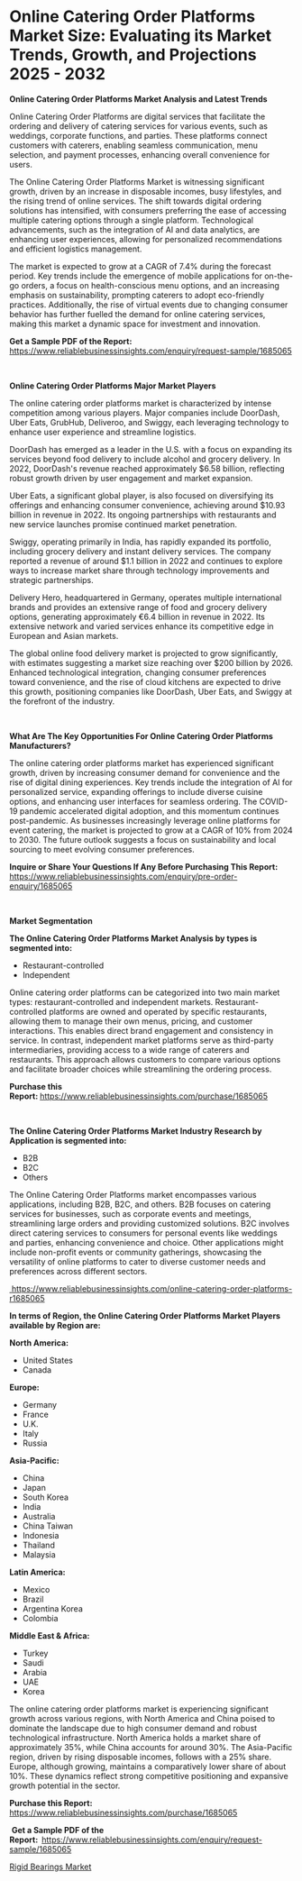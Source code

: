 <p><h1>Online Catering Order Platforms Market Size: Evaluating its Market Trends, Growth, and Projections 2025 - 2032</h1></p><p><strong>Online Catering Order Platforms Market Analysis and Latest Trends</strong></p>
<p><p>Online Catering Order Platforms are digital services that facilitate the ordering and delivery of catering services for various events, such as weddings, corporate functions, and parties. These platforms connect customers with caterers, enabling seamless communication, menu selection, and payment processes, enhancing overall convenience for users.</p><p>The Online Catering Order Platforms Market is witnessing significant growth, driven by an increase in disposable incomes, busy lifestyles, and the rising trend of online services. The shift towards digital ordering solutions has intensified, with consumers preferring the ease of accessing multiple catering options through a single platform. Technological advancements, such as the integration of AI and data analytics, are enhancing user experiences, allowing for personalized recommendations and efficient logistics management.</p><p>The market is expected to grow at a CAGR of 7.4% during the forecast period. Key trends include the emergence of mobile applications for on-the-go orders, a focus on health-conscious menu options, and an increasing emphasis on sustainability, prompting caterers to adopt eco-friendly practices. Additionally, the rise of virtual events due to changing consumer behavior has further fuelled the demand for online catering services, making this market a dynamic space for investment and innovation.</p></p>
<p><strong>Get a Sample PDF of the Report:&nbsp;</strong> <a href="https://www.reliablebusinessinsights.com/enquiry/request-sample/1685065?utm_campaign=3366&utm_medium=2&utm_source=Github&utm_content=ia&utm_term=26032025&utm_id=online-catering-order-platforms">https://www.reliablebusinessinsights.com/enquiry/request-sample/1685065</a></p>
<p>&nbsp;</p>
<p><strong>Online Catering Order Platforms Major Market Players</strong></p>
<p><p>The online catering order platforms market is characterized by intense competition among various players. Major companies include DoorDash, Uber Eats, GrubHub, Deliveroo, and Swiggy, each leveraging technology to enhance user experience and streamline logistics. </p><p>DoorDash has emerged as a leader in the U.S. with a focus on expanding its services beyond food delivery to include alcohol and grocery delivery. In 2022, DoorDash's revenue reached approximately $6.58 billion, reflecting robust growth driven by user engagement and market expansion.</p><p>Uber Eats, a significant global player, is also focused on diversifying its offerings and enhancing consumer convenience, achieving around $10.93 billion in revenue in 2022. Its ongoing partnerships with restaurants and new service launches promise continued market penetration.</p><p>Swiggy, operating primarily in India, has rapidly expanded its portfolio, including grocery delivery and instant delivery services. The company reported a revenue of around $1.1 billion in 2022 and continues to explore ways to increase market share through technology improvements and strategic partnerships.</p><p>Delivery Hero, headquartered in Germany, operates multiple international brands and provides an extensive range of food and grocery delivery options, generating approximately €6.4 billion in revenue in 2022. Its extensive network and varied services enhance its competitive edge in European and Asian markets.</p><p>The global online food delivery market is projected to grow significantly, with estimates suggesting a market size reaching over $200 billion by 2026. Enhanced technological integration, changing consumer preferences toward convenience, and the rise of cloud kitchens are expected to drive this growth, positioning companies like DoorDash, Uber Eats, and Swiggy at the forefront of the industry.</p></p>
<p>&nbsp;</p>
<p><strong>What Are The Key Opportunities For Online Catering Order Platforms Manufacturers?</strong></p>
<p><p>The online catering order platforms market has experienced significant growth, driven by increasing consumer demand for convenience and the rise of digital dining experiences. Key trends include the integration of AI for personalized service, expanding offerings to include diverse cuisine options, and enhancing user interfaces for seamless ordering. The COVID-19 pandemic accelerated digital adoption, and this momentum continues post-pandemic. As businesses increasingly leverage online platforms for event catering, the market is projected to grow at a CAGR of 10% from 2024 to 2030. The future outlook suggests a focus on sustainability and local sourcing to meet evolving consumer preferences.</p></p>
<p><strong>Inquire or Share Your Questions If Any Before Purchasing This Report:</strong> <a href="https://www.reliablebusinessinsights.com/enquiry/pre-order-enquiry/1685065?utm_campaign=3366&utm_medium=2&utm_source=Github&utm_content=ia&utm_term=26032025&utm_id=online-catering-order-platforms">https://www.reliablebusinessinsights.com/enquiry/pre-order-enquiry/1685065</a></p>
<p>&nbsp;</p>
<p><strong>Market Segmentation</strong></p>
<p><strong>The Online Catering Order Platforms Market Analysis by types is segmented into:</strong></p>
<p><ul><li>Restaurant-controlled</li><li>Independent</li></ul></p>
<p><p>Online catering order platforms can be categorized into two main market types: restaurant-controlled and independent markets. Restaurant-controlled platforms are owned and operated by specific restaurants, allowing them to manage their own menus, pricing, and customer interactions. This enables direct brand engagement and consistency in service. In contrast, independent market platforms serve as third-party intermediaries, providing access to a wide range of caterers and restaurants. This approach allows customers to compare various options and facilitate broader choices while streamlining the ordering process.</p></p>
<p><strong>Purchase this Report:&nbsp;</strong><a href="https://www.reliablebusinessinsights.com/purchase/1685065?utm_campaign=3366&utm_medium=2&utm_source=Github&utm_content=ia&utm_term=26032025&utm_id=online-catering-order-platforms">https://www.reliablebusinessinsights.com/purchase/1685065</a></p>
<p>&nbsp;</p>
<p><strong>The Online Catering Order Platforms Market Industry Research by Application is segmented into:</strong></p>
<p><ul><li>B2B</li><li>B2C</li><li>Others</li></ul></p>
<p><p>The Online Catering Order Platforms market encompasses various applications, including B2B, B2C, and others. B2B focuses on catering services for businesses, such as corporate events and meetings, streamlining large orders and providing customized solutions. B2C involves direct catering services to consumers for personal events like weddings and parties, enhancing convenience and choice. Other applications might include non-profit events or community gatherings, showcasing the versatility of online platforms to cater to diverse customer needs and preferences across different sectors.</p></p>
<p><a href="https://www.reliablebusinessinsights.com/online-catering-order-platforms-r1685065?utm_campaign=3366&utm_medium=2&utm_source=Github&utm_content=ia&utm_term=26032025&utm_id=online-catering-order-platforms">&nbsp;https://www.reliablebusinessinsights.com/online-catering-order-platforms-r1685065</a></p>
<p><strong>In terms of Region, the Online Catering Order Platforms Market Players available by Region are:</strong></p>
<p>
    <p> <strong> North America: </strong>
        <ul>
            <li>United States</li>
            <li>Canada</li>
        </ul>
        </p> 
    <p> <strong> Europe: </strong>
        <ul>
            <li>Germany</li>
            <li>France</li>
            <li>U.K.</li>
            <li>Italy</li>
            <li>Russia</li>
        </ul>
        </p> 
    <p> <strong> Asia-Pacific: </strong>
        <ul>
            <li>China</li>
            <li>Japan</li>
            <li>South Korea</li>
            <li>India</li>
            <li>Australia</li>
            <li>China Taiwan</li>
            <li>Indonesia</li>
            <li>Thailand</li>
            <li>Malaysia</li>
        </ul>
        </p> 
    <p> <strong> Latin America: </strong>
        <ul>
            <li>Mexico</li>
            <li>Brazil</li>
            <li>Argentina Korea</li>
            <li>Colombia</li>
        </ul>
        </p> 
    <p> <strong> Middle East & Africa: </strong>
        <ul>
            <li>Turkey</li>
            <li>Saudi</li>
            <li>Arabia</li>
            <li>UAE</li>
            <li>Korea</li>
        </ul>
    </p>
    </p>
<p><p>The online catering order platforms market is experiencing significant growth across various regions, with North America and China poised to dominate the landscape due to high consumer demand and robust technological infrastructure. North America holds a market share of approximately 35%, while China accounts for around 30%. The Asia-Pacific region, driven by rising disposable incomes, follows with a 25% share. Europe, although growing, maintains a comparatively lower share of about 10%. These dynamics reflect strong competitive positioning and expansive growth potential in the sector.</p></p>
<p><strong>Purchase this Report: </strong><a href="https://www.reliablebusinessinsights.com/purchase/1685065?utm_campaign=3366&utm_medium=2&utm_source=Github&utm_content=ia&utm_term=26032025&utm_id=online-catering-order-platforms">https://www.reliablebusinessinsights.com/purchase/1685065</a></p>
<p>&nbsp;<strong>Get a Sample PDF of the Report:&nbsp;&nbsp;</strong><a href="https://www.reliablebusinessinsights.com/enquiry/request-sample/1685065?utm_campaign=3366&utm_medium=2&utm_source=Github&utm_content=ia&utm_term=26032025&utm_id=online-catering-order-platforms">https://www.reliablebusinessinsights.com/enquiry/request-sample/1685065</a></p>
<p><strong></strong></p>
<p><p><a href="https://github.com/maseykokosq1/Market-Research-Report-List-1/blob/main/rigid-bearings-market.md?utm_campaign=3366&utm_medium=2&utm_source=Github&utm_content=ia&utm_term=26032025&utm_id=online-catering-order-platforms">Rigid Bearings Market</a></p></p>